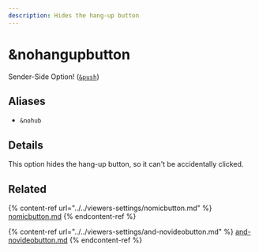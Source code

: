 ```yaml
---
description: Hides the hang-up button
---
```


# \&nohangupbutton

Sender-Side Option! ([`&push`](../../source-settings/push.md))

## Aliases

* `&nohub`

## Details

This option hides the hang-up button, so it can't be accidentally clicked.

## Related

{% content-ref url="../../viewers-settings/nomicbutton.md" %}
[nomicbutton.md](../../viewers-settings/nomicbutton.md)
{% endcontent-ref %}

{% content-ref url="../../viewers-settings/and-novideobutton.md" %}
[and-novideobutton.md](../../viewers-settings/and-novideobutton.md)
{% endcontent-ref %}
